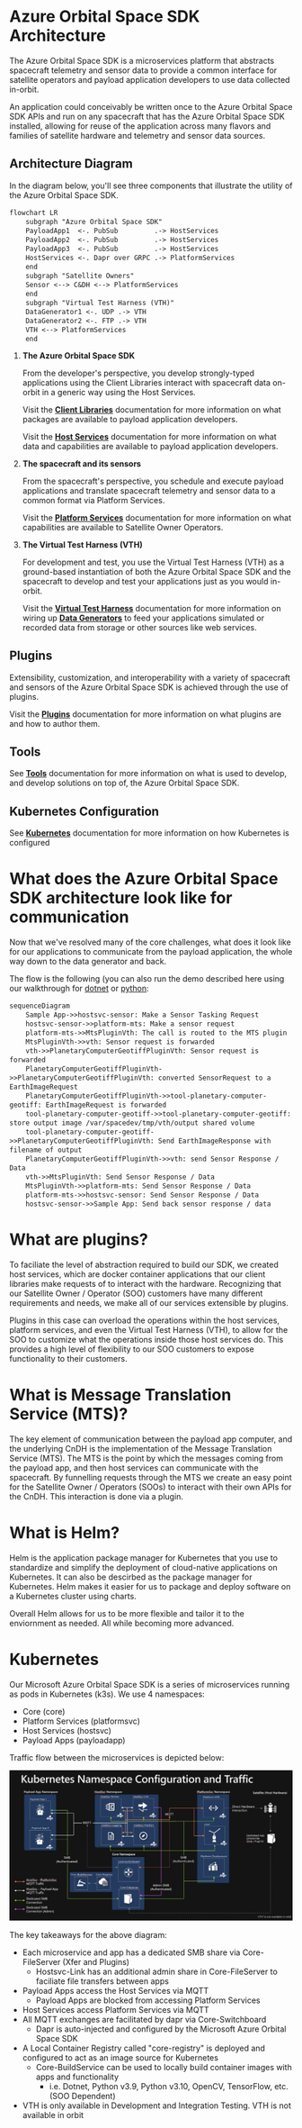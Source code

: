 # Azure Orbital Space SDK Architecture

The Azure Orbital Space SDK is a microservices platform that abstracts spacecraft telemetry and sensor data to provide a common interface for satellite operators and payload application developers to use data collected in-orbit.

An application could conceivably be written once to the Azure Orbital Space SDK APIs and run on any spacecraft that has the Azure Orbital Space SDK installed, allowing for reuse of the application across many flavors and families of satellite hardware and telemetry and sensor data sources.

## Architecture Diagram

In the diagram below, you'll see three components that illustrate the utility of the Azure Orbital Space SDK.

```mermaid
flowchart LR
    subgraph "Azure Orbital Space SDK"
    PayloadApp1  <-. PubSub         .-> HostServices
    PayloadApp2  <-. PubSub         .-> HostServices
    PayloadApp3  <-. PubSub         .-> HostServices
    HostServices <-. Dapr over GRPC .-> PlatformServices
    end
    subgraph "Satellite Owners"
    Sensor <--> C&DH <--> PlatformServices
    end
    subgraph "Virtual Test Harness (VTH)"
    DataGenerator1 <-. UDP .-> VTH
    DataGenerator2 <-. FTP .-> VTH
    VTH <--> PlatformServices
    end
```

1. **The Azure Orbital Space SDK**

    From the developer's perspective, you develop strongly-typed applications using the Client Libraries interact with spacecraft data on-orbit in a generic way using the Host Services.

    Visit the **[Client Libraries](./components/client-libraries.md)** documentation for more information on what packages are available to payload application developers.

    Visit the **[Host Services](./components/host-services.md/)** documentation for more information on what data and capabilities are available to payload application developers.

1. **The spacecraft and its sensors**

    From the spacecraft's perspective, you schedule and execute payload applications and translate spacecraft telemetry and sensor data to a common format via Platform Services.

    Visit the **[Platform Services](./components/platform-services.md)** documentation for more information on what capabilities are available to Satellite Owner Operators.

1. **The Virtual Test Harness (VTH)**

    For development and test, you use the Virtual Test Harness (VTH) as a ground-based instantiation of both the Azure Orbital Space SDK and the spacecraft to develop and test your applications just as you would in-orbit.

    Visit the **[Virtual Test Harness](./components/virtual-test-harness.md)** documentation for more information on wiring up **[Data Generators](./components/virtual-test-harness.md#data-generators)** to feed your applications simulated or recorded data from storage or other sources like web services.

## Plugins

Extensibility, customization, and interoperability with a variety of spacecraft and sensors of the Azure Orbital Space SDK is achieved through the use of plugins.

Visit the **[Plugins](./components/plugins.md)** documentation for more information on what plugins are and how to author them.

## Tools

See **[Tools](../tools/tools.md)** documentation for more information on what is used to develop, and develop solutions on top of, the Azure Orbital Space SDK.

## Kubernetes Configuration

See **[Kubernetes](./kubernetes.md)** documentation for more information on how Kubernetes is configured



# What does the Azure Orbital Space SDK architecture look like for communication

Now that we've resolved many of the core challenges, what does it look like for our applications to communicate from the payload application, the whole way down to the data generator and back.

The flow is the following (you can also run the demo described here using our walkthrough for [dotnet](https://github.com/microsoft/Azure-Orbital-Space-SDK-QuickStarts/blob/main/tutorials/quick-start-tutorials/e2e-eo-sample-dotnet.md) or [python](https://github.com/microsoft/Azure-Orbital-Space-SDK-QuickStarts/blob/main/tutorials/quick-start-tutorials/e2e-eo-sample-python.md):

```mermaid
sequenceDiagram
    Sample App->>hostsvc-sensor: Make a Sensor Tasking Request
    hostsvc-sensor->>platform-mts: Make a sensor request
    platform-mts->>MtsPluginVth: The call is routed to the MTS plugin
    MtsPluginVth->>vth: Sensor request is forwarded
    vth->>PlanetaryComputerGeotiffPluginVth: Sensor request is forwarded
    PlanetaryComputerGeotiffPluginVth->>PlanetaryComputerGeotiffPluginVth: converted SensorRequest to a EarthImageRequest
    PlanetaryComputerGeotiffPluginVth->>tool-planetary-computer-geotiff: EarthImageRequest is forwarded
    tool-planetary-computer-geotiff->>tool-planetary-computer-geotiff: store output image /var/spacedev/tmp/vth/output shared volume
    tool-planetary-computer-geotiff->>PlanetaryComputerGeotiffPluginVth: Send EarthImageResponse with filename of output
    PlanetaryComputerGeotiffPluginVth->>vth: send Sensor Response / Data
    vth->>MtsPluginVth: Send Sensor Response / Data
    MtsPluginVth->>platform-mts: Send Sensor Response / Data
    platform-mts->>hostsvc-sensor: Send Sensor Response / Data
    hostsvc-sensor->>Sample App: Send back sensor response / data
```

# What are plugins?

To faciliate the level of abstraction required to build our SDK, we created host services, which are docker container applications that our client libraries make requests of to interact with the hardware. Recognizing that our Satellite Owner / Operator (SOO) customers have many different requirements and needs, we make all of our services extensible by plugins.

Plugins in this case can overload the operations within the host services, platform services, and even the Virtual Test Harness (VTH), to allow for the SOO to customize what the operations inside those host services do. This provides a high level of flexibility to our SOO customers to expose functionality to their customers.

# What is Message Translation Service (MTS)?

The key element of communication between the payload app computer, and the underlying CnDH is the implementation of the Message Translation Service (MTS). The MTS is the point by which the messages coming from the payload app, and then host services can communicate with the spacecraft. By funnelling requests through the MTS we create an easy point for the Satellite Owner / Operators (SOOs) to interact with their own APIs for the CnDH. This interaction is done via a plugin.

# What is Helm?

Helm is the application package manager for Kubernetes that you use to standardize and simplify the deployment of cloud-native applications on Kubernetes. It can also be descirbed as the package manager for Kubernetes. Helm makes it easier for us to package and deploy software on a Kubernetes cluster using charts.

Overall Helm allows for us to be more flexible and tailor it to the enviornment as needed. All while becoming more advanced.


# Kubernetes

Our Microsoft Azure Orbital Space SDK is a series of microservices running as pods in Kubernetes (k3s).  We use 4 namespaces:

- Core (core)
- Platform Services (platformsvc)
- Host Services (hostsvc)
- Payload Apps (payloadapp)

Traffic flow between the microservices is depicted below:

![kubernetes_namespace_traffic.png](/docs/img/kubernetes_namespace_traffic.png)

The key takeaways for the above diagram:

- Each microservice and app has a dedicated SMB share via Core-FileServer (Xfer and Plugins)
  - Hostsvc-Link has an additional admin share in Core-FileServer to faciliate file transfers between apps
- Payload Apps access the Host Services via MQTT
  - Payload Apps are blocked from accessing Platform Services
- Host Services access Platform Services via MQTT
- All MQTT exchanges are facilitated by dapr via Core-Switchboard
  - Dapr is auto-injected and configured by the Microsoft Azure Orbital Space SDK
- A Local Container Registry called "core-registry" is deployed and configured to act as an image source for Kubernetes
  - Core-BuildService can be used to locally build container images with apps and functionality
    - i.e. Dotnet, Python v3.9, Python v3.10, OpenCV, TensorFlow, etc. (SOO Dependent)
- VTH is only available in Development and Integration Testing.  VTH is not available in orbit

